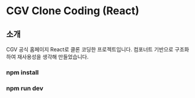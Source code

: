 # CGV Clone Coding (React)

## 소개
CGV 공식 홈페이지 React로 클론 코딩한 프로젝트입니다. 
컴포너트 기반으로 구조화하여 재사용성을 생각해 만들었습니다. 

### npm install 

### npm run dev